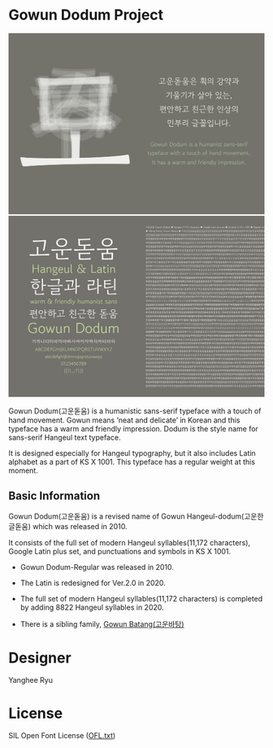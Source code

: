 # Gowun Dodum Project


![Gowun Dodum_Image1](Documentation/Gowun%20Dodum_Image1.jpg)
![Gowun Dodum_Image2](Documentation/Gowun%20Dodum_Image2.jpg)



Gowun Dodum(고운돋움) is a humanistic sans-serif typeface with a touch of hand movement. Gowun means ‘neat and delicate’ in Korean and this typeface has a warm and friendly impression. Dodum is the style name for sans-serif Hangeul text typeface.

It is designed especially for Hangeul typography, but it also includes Latin alphabet as a part of KS X 1001. This typeface has a regular weight at this moment.


## Basic Information
Gowun Dodum(고운돋움) is a revised name of Gowun Hangeul-dodum(고운한글돋움) which was released in 2010. 

It consists of the full set of modern Hangeul syllables(11,172 characters), Google Latin plus set, and punctuations and symbols in KS X 1001. 


- Gowun Dodum-Regular was released in 2010.
 
- The Latin is redesigned for Ver.2.0 in 2020.

- The full set of modern Hangeul syllables(11,172 characters) is completed by adding 8822 Hangeul syllables in 2020.

- There is a sibling family, [Gowun Batang(고운바탕)](https://github.com/yangheeryu/Gowun-Batang)


# Designer

Yanghee Ryu



# License

SIL Open Font License ([OFL.txt](OFL.txt))
